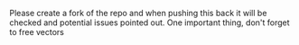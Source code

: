 Please create a fork of the repo and when pushing this back it will be checked and potential issues pointed out.
One important thing, don't forget to free vectors
